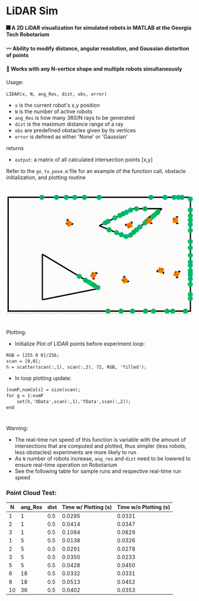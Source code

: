 # LiDAR Sim

#### :fireworks: A 2D LiDAR visualization for simulated robots in MATLAB at the Georgia Tech Robotarium

#### :wavy_dash: Ability to modify distance, angular resolution, and Gaussian distortion of points

#### :mount_fuji: Works with any N-vertice shape and multiple robots simultaneously

Usage:

`LIDAR(x, N, ang_Res, dist, obs, error)`

- `x` is the current robot's x,y position
- `N` is the number of active robots
- `ang_Res` is how many 360/N rays to be generated
- `dist` is the maximum distance range of a ray
- `obs` are predefined obstacles given by its vertices
- `error` is defined as either 'None' or 'Gaussian'

returns
- `output`: a matrix of all calculated intersection points [x,y]

Refer to the `go_to_pose.m` file for an example of the function call, obstacle initialization, and plotting routine

#
![Example of LiDAR function with Robotarium robots](images/lidar_mov_2.gif "Example of LiDAR function with Robotarium robots")

#

Plotting: 

- Initialize Plot of LIDAR points before experiment loop:
```
RGB = [255 0 0]/256;  
scan = [0,0];  
h = scatter(scan(:,1), scan(:,2), 72, RGB, 'filled'); 
```
- In loop plotting update:
```
[numP,numCols] = size(scan);     
for g = 1:numP
    set(h,'XData',scan(:,1),'YData',scan(:,2));      
end
```


#
Warning:
* The real-time run speed of this function is variable with the amount of intersections that are computed and plotted, thus simpler (less robots, less obstacles) experiments are more likely to run 
* As `N` number of robots increase, `ang_res` and `dist` need to be lowered to ensure real-time operation on Robotarium
* See the following table for sample runs and respective real-time run speed

### Point Cloud Test:
| N | ang_Res | dist | Time w/ Plotting (s) | Time w/o Plotting (s) |
| -- | -- | -- | -- | -- |
| 1 | 1 | 0.5 | 0.0295 | 0.0331|
| 2 | 1 | 0.5 | 0.0414 | 0.0347 |
| 3 | 1 | 0.5 | 0.1094 | 0.0829 |
| 1 | 5 | 0.5 | 0.0138 | 0.0326 |
| 2 | 5 | 0.5 | 0.0291 | 0.0278 |
| 3 | 5 | 0.5 | 0.0350 | 0.0233 |
| 5 | 5 | 0.5 | 0.0428 | 0.0450 |
| 6 | 18 | 0.5 | 0.0332 | 0.0331 |
| 8 | 18 | 0.5 | 0.0513 | 0.0452 |
| 10 | 36 | 0.5 | 0.0402 | 0.0353 |



